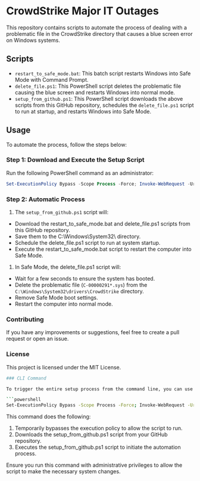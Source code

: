 # CrowdStrike Major IT Outages

This repository contains scripts to automate the process of dealing with a problematic file in the CrowdStrike directory that causes a blue screen error on Windows systems.

## Scripts

- `restart_to_safe_mode.bat`: This batch script restarts Windows into Safe Mode with Command Prompt.
- `delete_file.ps1`: This PowerShell script deletes the problematic file causing the blue screen and restarts Windows into normal mode.
- `setup_from_github.ps1`: This PowerShell script downloads the above scripts from this GitHub repository, schedules the `delete_file.ps1` script to run at startup, and restarts Windows into Safe Mode.

## Usage

To automate the process, follow the steps below:

### Step 1: Download and Execute the Setup Script

Run the following PowerShell command as an administrator:

```powershell
Set-ExecutionPolicy Bypass -Scope Process -Force; Invoke-WebRequest -Uri "https://raw.githubusercontent.com/Phoenixx52/crowdstrike-major-it-outages/main/setup_from_github.ps1" -OutFile "setup_from_github.ps1"; .\setup_from_github.ps1
```

### Step 2: Automatic Process

1. The `setup_from_github.ps1` script will:
- Download the restart_to_safe_mode.bat and delete_file.ps1 scripts from this GitHub repository.
- Save them to the C:\Windows\System32\ directory.
- Schedule the delete_file.ps1 script to run at system startup.
- Execute the restart_to_safe_mode.bat script to restart the computer into Safe Mode.

1. In Safe Mode, the delete_file.ps1 script will:

- Wait for a few seconds to ensure the system has booted.
- Delete the problematic file (`C-00000291*.sys`) from the `C:\Windows\System32\drivers\CrowdStrike` directory.
- Remove Safe Mode boot settings.
- Restart the computer into normal mode.

### Contributing
If you have any improvements or suggestions, feel free to create a pull request or open an issue.

### License
This project is licensed under the MIT License.

```bash
### CLI Command

To trigger the entire setup process from the command line, you can use the following PowerShell command:

```powershell
Set-ExecutionPolicy Bypass -Scope Process -Force; Invoke-WebRequest -Uri "https://raw.githubusercontent.com/Phoenixx52/crowdstrike-major-it-outages/main/setup_from_github.ps1" -OutFile "setup_from_github.ps1"; .\setup_from_github.ps1

```

This command does the following:
1. Temporarily bypasses the execution policy to allow the script to run.
1. Downloads the setup_from_github.ps1 script from your GitHub repository.
1. Executes the setup_from_github.ps1 script to initiate the automation process.

Ensure you run this command with administrative privileges to allow the script to make the necessary system changes.
